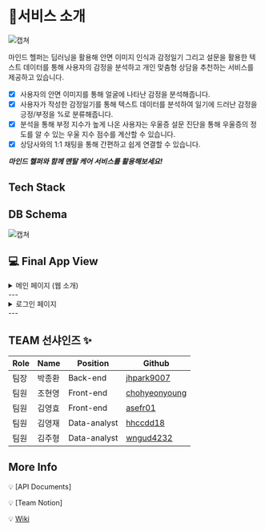 # 📑서비스 소개
![캡쳐](https://cdn.discordapp.com/attachments/1098416296321892412/1120185975977553971/2023-06-19_115734.png)

마인드 헬퍼는 딥러닝을 활용해 안면 이미지 인식과 감정일기 그리고 설문을 활용한 텍스트 데이터를 통해 사용자의 감정을 분석하고 개인 맞춤형 상담을 추천하는 서비스를 제공하고 있습니다.
- [x] 사용자의 안면 이미지를 통해 얼굴에 나타난 감정을 분석해줍니다.
- [x] 사용자가 작성한 감정일기를 통해 텍스트 데이터를 분석하여 일기에 드러난 감정을 긍정/부정을 %로 분류해줍니다.
- [x] 분석을 통해 부정 지수가 높게 나온 사용자는 우울증 설문 진단을 통해 우울증의 정도를 알 수 있는 우울 지수 점수를 계산할 수 있습니다.
- [x] 상담사와의 1:1 채팅을 통해 간편하고 쉽게 연결할 수 있습니다.

***마인드 헬퍼와 함께 멘탈 케어 서비스를 활용해보세요!***

## Tech Stack

## DB Schema
![캡쳐](https://cdn.discordapp.com/attachments/1098416296321892412/1120241621917773924/DB_SCHEMA.png)

## 💻 Final App View
<details>
<summary>메인 페이지 (웹 소개)</summary>
<div markdown="1">
  <img src=''/>  
</div>
</details>
---
<details>
<summary>로그인 페이지</summary>
<div markdown="1">
  <img src=''/>  
</div>
</details>
---

## TEAM 선샤인즈 ✨
|Role|Name|Position|Github|
|----|----|--------|------|
|팀장|박종환|Back-end|[jhpark9007](https://github.com/jhpark9007)|
|팀원|조현영|Front-end|[chohyeonyoung](https://github.com/chohyeonyoung)|
|팀원|김영효|Front-end|[asefr01](https://github.com/asefr01)|
|팀원|김영재|Data-analyst|[hhccdd18](https://github.com/hhccdd18)|
|팀원|김주형|Data-analyst|[wngud4232](https://github.com/wngud4232)|

## More Info
💡 [API Documents]

💡 [Team Notion]

💡 [Wiki](https://github.com/2021-SMHRD-KDT-BigData-17/MindHelpler/wiki)

